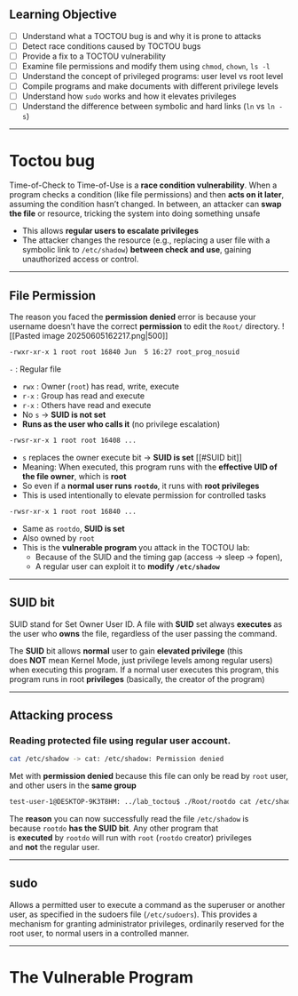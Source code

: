 ## Learning Objective

- [ ] Understand what a TOCTOU bug is and why it is prone to attacks  
- [ ] Detect race conditions caused by TOCTOU bugs  
- [ ] Provide a fix to a TOCTOU vulnerability  
- [ ] Examine file permissions and modify them using `chmod`, `chown`, `ls -l`  
- [ ] Understand the concept of privileged programs: user level vs root level  
- [ ] Compile programs and make documents with different privilege levels  
- [ ] Understand how `sudo` works and how it elevates privileges  
- [ ] Understand the difference between symbolic and hard links (`ln` vs `ln -s`)  

---
# Toctou bug

Time-of-Check to Time-of-Use is a **race condition vulnerability**. 
	When a program checks a condition (like file permissions) and then **acts on it later**, assuming the condition hasn’t changed. In between, an attacker can **swap the file** or resource, tricking the system into doing something unsafe

- This allows **regular users to escalate privileges**
- The attacker changes the resource (e.g., replacing a user file with a symbolic link to `/etc/shadow`) **between check and use**, gaining unauthorized access or control.

---
## File Permission
The reason you faced the **permission denied** error is because your username doesn’t have the correct **permission** to edit the `Root/` directory.
![[Pasted image 20250605162217.png|500]]

```bash
-rwxr-xr-x 1 root root 16840 Jun  5 16:27 root_prog_nosuid
```
 `-` : Regular file
- `rwx` : Owner (`root`) has read, write, execute
- `r-x` : Group has read and execute
- `r-x` : Others have read and execute
- No `s` → **SUID is not set**
- **Runs as the user who calls it** (no privilege escalation)

```bash
-rwsr-xr-x 1 root root 16408 ...
```
- `s` replaces the owner execute bit → **SUID is set** [[#SUID bit]]
- Meaning: When executed, this program runs with the **effective UID of the file owner**, which is **root**
- So even if a **normal user runs `rootdo`**, it runs with **root privileges**
- This is used intentionally to elevate permission for controlled tasks

```bash
-rwsr-xr-x 1 root root 16840 ...
```
- Same as `rootdo`, **SUID is set**
- Also owned by `root`
- This is the **vulnerable program** you attack in the TOCTOU lab:
    - Because of the SUID and the timing gap (access → sleep → fopen),
    - A regular user can exploit it to **modify `/etc/shadow`**

---
## SUID bit
SUID stand for Set Owner User ID. A file with **SUID** set always **executes** as the user who **owns** the file, regardless of the user passing the command.

The **SUID** bit allows **normal** user to gain **elevated privilege** (this does **NOT** mean Kernel Mode, just privilege levels among regular users) when executing this program.
If a normal user executes this program, this program runs in root **privileges** (basically, the creator of the program)

---
## Attacking process 
### Reading protected file using regular user account.
``` bash
cat /etc/shadow -> cat: /etc/shadow: Permission denied
```
Met with **permission denied** because this file can only be read by `root` user, and other users in the **same group** 

```bash
test-user-1@DESKTOP-9K3T8HM: ../lab_toctou$ ./Root/rootdo cat /etc/shadow
```
The **reason** you can now successfully read the file `/etc/shadow` is because `rootdo` **has the SUID bit**. Any other program that is **executed** by `rootdo` will run with `root` (`rootdo` creator) privileges and **not** the regular user.

---
## sudo
Allows a permitted user to execute a command as the superuser or another user, as specified in the sudoers file (`/etc/sudoers`). 
This provides a mechanism for granting administrator privileges, ordinarily reserved for the root user, to normal users in a controlled manner.

---
# The Vulnerable Program

